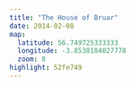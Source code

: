```yaml
---
title: "The House of Bruar"
date: 2014-02-08
map:
  latitude: 56.749725333333
  longitude: -3.8538184027778
  zoom: 8
highlight: 52fe749
---
```

